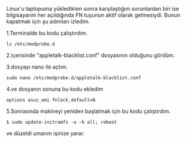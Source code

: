 Linux'u laptopuma yükledikten sonra karşılaştığım sorunlardan biri ise bilgisayarım her açıldığında FN tuşunun aktif olarak gelmesiydi. Bunun kapatmak için şu adımları izledim.

1.Terminalde bu kodu çalıştırdım.

```
ls /etc/modprobe.d
```

2.içerisinde "appletalk-blacklist.conf" dosyasının olduğunu gördüm.


3.dosyayı nano ile açtım.

```
sudo nano /etc/modprobe.d/appletalk-blacklist.conf
```

4.ve dosyanın sonuna bu kodu ekledim 

```
options asus_wmi fnlock_default=N
```

5.Sonrasında makineyi yeniden başlatmak için bu kodu çalıştırdım.

```
$ sudo update-initramfs -u -k all; reboot
```

ve düzeldi umarım işinize yarar.

